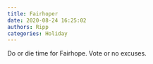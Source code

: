 ```yaml
---
title: Fairhoper
date: 2020-08-24 16:25:02
authors: Ripp
categories: Holiday
---
```


 Do or die time for Fairhope.
Vote or no excuses.